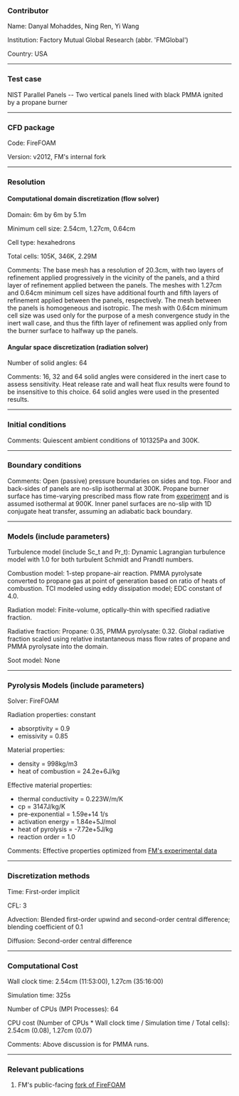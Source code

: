 ### Contributor

Name: Danyal Mohaddes, Ning Ren, Yi Wang

Institution: Factory Mutual Global Research (abbr. 'FMGlobal')

Country: USA

------------------

### Test case

NIST Parallel Panels -- Two vertical panels lined with black PMMA ignited by a propane burner

------------------

### CFD package

Code: FireFOAM

Version: v2012, FM's internal fork

------------------

### Resolution

#### Computational domain discretization (flow solver)

Domain: 6m by 6m by 5.1m

Minimum cell size: 2.54cm, 1.27cm, 0.64cm

Cell type: hexahedrons

Total cells: 105K, 346K, 2.29M

Comments: The base mesh has a resolution of 20.3cm, with two layers of refinement applied progressively in the vicinity of the panels, and a third layer of refinement applied between the panels. The meshes with 1.27cm and 0.64cm minimum cell sizes have additional fourth and fifth layers of refinement applied between the panels, respectively. The mesh between the panels is homogeneous and isotropic. The mesh with 0.64cm minimum cell size was used only for the purpose of a mesh convergence study in the inert wall case, and thus the fifth layer of refinement was applied only from the burner surface to halfway up the panels.

#### Angular space discretization (radiation solver)

Number of solid angles: 64

Comments: 16, 32 and 64 solid angles were considered in the inert case to assess sensitivity. Heat release rate and wall heat flux results were found to be insensitive to this choice. 64 solid angles were used in the presented results.

------------------

### Initial conditions

Comments: Quiescent ambient conditions of 101325Pa and 300K. 

------------------

### Boundary conditions

Comments: Open (passive) pressure boundaries on sides and top. Floor and back-sides of panels are no-slip isothermal at 300K. Propane burner surface has time-varying prescribed mass flow rate from [experiment](https://github.com/MaCFP/macfp-db/blob/master/Fire_Growth/NIST_Parallel_Panel/Experimental_Data/Burner_HF_Centerline_multi-layer.csv) and is assumed isothermal at 900K. Inner panel surfaces are no-slip with 1D conjugate heat transfer, assuming an adiabatic back boundary.

------------------

### Models (include parameters)

Turbulence model (include Sc_t and Pr_t): Dynamic Lagrangian turbulence model with 1.0 for both turbulent Schmidt and Prandtl numbers.

Combustion model: 1-step propane-air reaction. PMMA pyrolysate converted to propane gas at point of generation based on ratio of heats of combustion. TCI modeled using eddy dissipation model; EDC constant of 4.0.

Radiation model: Finite-volume, optically-thin with specified radiative fraction.

Radiative fraction: Propane: 0.35, PMMA pyrolysate: 0.32. Global radiative fraction scaled using relative instantaneous mass flow rates of propane and PMMA pyrolysate into the domain.

Soot model: None

------------------

### Pyrolysis Models (include parameters)

Solver: FireFOAM

Radiation properties: constant
- absorptivity = 0.9
- emissivity = 0.85

Material properties:
- density = 998kg/m3
- heat of combustion = 24.2e+6J/kg 

Effective material properties:
- thermal conductivity = 0.223W/m/K
- cp = 3147J/kg/K
- pre-exponential = 1.59e+14 1/s
- activation energy = 1.84e+5J/mol
- heat of pyrolysis = -7.72e+5J/kg
- reaction order = 1.0

Comments: Effective properties optimized from [FM's experimental data](https://github.com/MaCFP/matl-db/tree/master/PMMA/Calibration_Data/FM)

------------------

### Discretization methods

Time: First-order implicit

CFL: 3

Advection: Blended first-order upwind and second-order central difference; blending coefficient of 0.1

Diffusion: Second-order central difference

------------------

### Computational Cost

Wall clock time: 2.54cm (11:53:00), 1.27cm (35:16:00)

Simulation time: 325s

Number of CPUs (MPI Processes): 64

CPU cost (Number of CPUs * Wall clock time / Simulation time / Total cells): 2.54cm (0.08), 1.27cm (0.07)

Comments: Above discussion is for PMMA runs.

------------------

### Relevant publications

1. FM's public-facing [fork of FireFOAM](https://github.com/fireFoam-dev/fireFoam-v1912)

